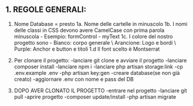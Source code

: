 ## 1. REGOLE GENERALI:

1. Nome Database = presto
 1a. Nome delle cartelle in minuscolo
 1b. I nomi delle classi in CSS devono avere CamelCase con prima parola minuscola - Esempio: formControl - myText
 1c. I colore del nostro progetto sono - Bianco: corpo generale \ Arancione: Logo e bordi \ Purple: Anchor e button e titoli
 1.d Il font scelto è Montserrat

2. Per clonare il progetto:
    -lanciare git clone e avviare il progetto
    -lanciare composer install
    -lanciare npm i
    -lanciare php artisan storage:link
    -cp .env.example .env
    -php artisan key:gen
    -creare database(se non già creato)
    -aggiornare .env con nome e pass del DB

3. DOPO AVER CLONATO IL PROGETTO
    -entrare nel progetto
    -lanciare git pull
    -aprire progetto
    -composer update/install
    -php artisan migrate
